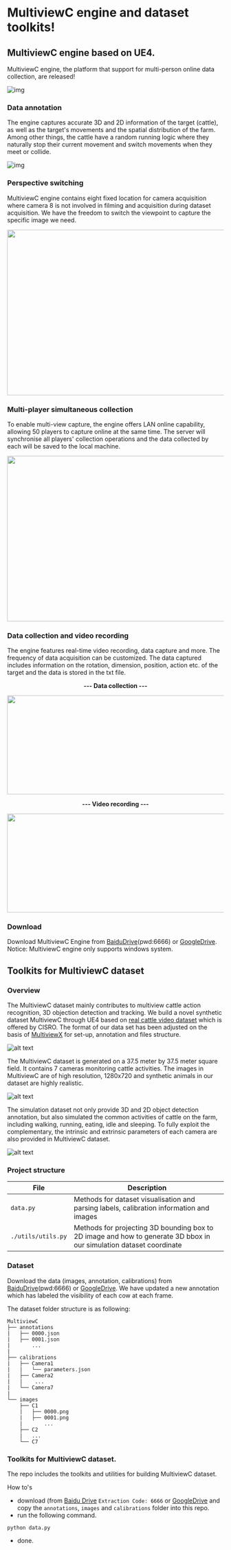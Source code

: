 # MultiviewC engine and dataset toolkits! 
## MultiviewC engine based on UE4.
MultiviewC engine, the platform that support for multi-person online data collection, are released! 

![img](https://github.com/Robert-Mar/MultiviewC/blob/main/github_material/MulitiviewC_nolabel.gif)

### Data annotation
The engine captures accurate 3D and 2D information of the target (cattle), as well as the target's movements and the spatial distribution of the farm. Among other things, the cattle have a random running logic where they naturally stop their current movement and switch movements when they meet or collide.

![img](https://github.com/Robert-Mar/MultiviewC/blob/main/github_material/MulitiviewC_label.gif)

### Perspective switching
MultiviewC engine contains eight fixed location for camera acquisition where camera 8 is not involved in filming and acquisition during dataset acquisition. We have the freedom to switch the viewpoint to capture the specific image we need.

<div align=center>
<img src="https://github.com/Robert-Mar/MultiviewC/blob/main/github_material/clip.gif" width="700" height="385">
</div>

### Multi-player simultaneous collection
To enable multi-view capture, the engine offers LAN online capability, allowing 50 players to capture online at the same time. The server will synchronise all players' collection operations and the data collected by each will be saved to the local machine.

<div align=center>
<img src="https://github.com/Robert-Mar/MultiviewC/blob/main/github_material/multi_process.gif" width="700" height="385">
</div>

### Data collection and video recording
The engine features real-time video recording, data capture and more. The frequency of data acquisition can be customized. The data captured includes information on the rotation, dimension, position, action etc. of the target and the data is stored in the txt file. 

<p align="center"><strong> --- Data collection --- </strong></p>

<div align=center>
<img src="https://github.com/Robert-Mar/MultiviewC/blob/main/github_material/data.gif" width="600" height="230">  
</div>


<p align="center"><strong> --- Video recording --- </strong></p>

<div align=center>
<img src="https://github.com/Robert-Mar/MultiviewC/blob/main/github_material/video.gif" width="600" height="230">
</div>

### Download
Download MultiviewC Engine from [BaiduDrive](https://pan.baidu.com/s/1mBRpA199ApNIw8FvTSoFKA)(pwd:6666) or [GoogleDrive](). Notice: MultiviewC engine only supports windows system.


## Toolkits for MultiviewC dataset

### Overview
The MultiviewC dataset mainly contributes to multiview cattle action recognition, 3D objection detection and tracking. We build a novel synthetic dataset MultiviewC through UE4 based on [real cattle video dataset](https://cloudstor.aarnet.edu.au/plus/s/fouvWr9sE6TBueO) which is offered by CISRO. The format of our data set has been adjusted on the basis of [MultiviewX](https://github.com/hou-yz/MultiviewX) for set-up, annotation and files structure.

![alt text](https://github.com/Robert-Mar/MultiviewC/blob/main/github_material/gt.png "Visualization of ground true dataset")

The MultiviewC dataset is generated on a 37.5 meter by 37.5 meter square field. It contains 7 cameras monitoring cattle activities. The images in MultiviewC are of high resolution, 1280x720 and synthetic animals in our dataset are highly realistic. 

![alt text](https://github.com/Robert-Mar/MultiviewC/blob/main/github_material/MultiviewC.png "Visualization of MultiviewC")

The simulation dataset not only provide 3D and 2D object detection annotation, but also simulated the common activities of cattle on the farm, including walking, running, eating, idle and sleeping. To fully exploit the complementary, the intrinsic and extrinsic parameters of each camera are also provided in MultiviewC dataset.

![alt text](https://github.com/Robert-Mar/MultiviewC/blob/main/github_material/labeled_MultiviewC.png "Visualization of Labeled MultiviewC")

### Project structure
| File                   | Description                                                                                      |
| ---------------------- | ------------------------------------------------------------------------------------------------ |
| `data.py`  | Methods for dataset visualisation and parsing labels, calibration information and images                                |
| `./utils/utils.py`  | Methods for projecting 3D bounding box to 2D image and how to generate 3D bbox in our simulation dataset coordinate  |

### Dataset
Download the data (images, annotation, calibrations) from [BaiduDrive](https://pan.baidu.com/s/1s67xf8eznms3eF6GfluYSg)(pwd:6666) or [GoogleDrive](https://drive.google.com/file/d/1OrSDryc7DRxKerhHN-g648sI1VgmlbrI/view?usp=sharing). We have updated a new annotation which has labeled the visibility of each cow at each frame. 

The dataset folder structure is as following:
```
MultiviewC
├── annotations
|   ├── 0000.json
|   ├── 0001.json
|       ...
|       
├── calibrations
|   ├── Camera1
|   |   └── parameters.json
|   ├── Camera2
|   |    ...
|   └── Camera7
|        
└── images
    ├── C1
    |   ├── 0000.png
    |   ├── 0001.png
    |       ...
    ├── C2
    |   ...
    └── C7 
```

### Toolkits for MultiviewC dataset.

The repo includes the toolkits and utilities for building MultiviewC dataset.

How to's
- download (from [Baidu Drive](https://pan.baidu.com/s/1s67xf8eznms3eF6GfluYSg) `Extraction Code: 6666` or [GoogleDrive](https://drive.google.com/file/d/1OrSDryc7DRxKerhHN-g648sI1VgmlbrI/view?usp=sharing) and copy the `annotations`, `images` and `calibrations` folder into this repo. 
- run the following command.
```shell script
python data.py
```
- done.
